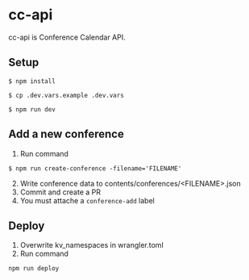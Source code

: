 # cc-api
cc-api is Conference Calendar API.


## Setup
```shell
$ npm install
```

```shell
$ cp .dev.vars.example .dev.vars
``` 

```shell
$ npm run dev
```

## Add a new conference
1. Run command
```shell
$ npm run create-conference -filename='FILENAME'
```
2. Write conference data to contents/conferences/\<FILENAME\>.json
3. Commit and create a PR
4. You must attache a `conference-add` label 

## Deploy
1. Overwrite kv_namespaces in wrangler.toml 
2. Run command
```shell
npm run deploy
```
